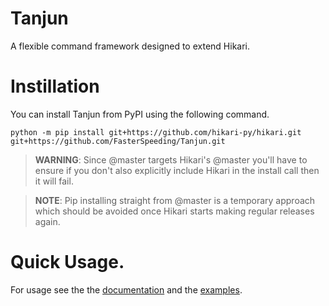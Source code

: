 # Tanjun

A flexible command framework designed to extend Hikari.

# Instillation

You can install Tanjun from PyPI using the following command.

```
python -m pip install git+https://github.com/hikari-py/hikari.git git+https://github.com/FasterSpeeding/Tanjun.git
```

> **WARNING**: Since @master targets Hikari's @master you'll have to ensure
if you don't also explicitly include Hikari in the install call then it will fail.

> **NOTE**: Pip installing straight from @master is a temporary approach which
should be avoided once Hikari starts making regular releases again.


# Quick Usage.

For usage see the the [documentation](https://fasterspeeding.github.io/Tanjun/)
and the [examples](https://github.com/FasterSpeeding/Tanjun/tree/master/examples).
